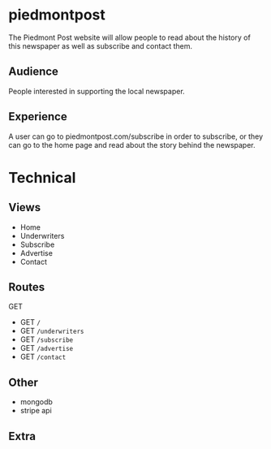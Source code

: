 # piedmontpost
The Piedmont Post website will allow people to read about the history of this newspaper as well as subscribe and contact them.

## Audience
People interested in supporting the local newspaper.

## Experience
A user can go to piedmontpost.com/subscribe in order to subscribe, or they can go to the home page and read about the story behind the newspaper.

# Technical

## Views
- Home
- Underwriters
- Subscribe
- Advertise
- Contact

## Routes
GET
- GET `/`
- GET `/underwriters`
- GET `/subscribe`
- GET `/advertise`
- GET `/contact`


## Other
- mongodb
- stripe api

## Extra
